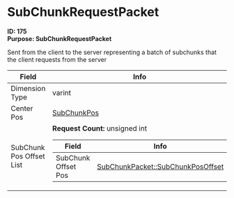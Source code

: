 # SubChunkRequestPacket

**ID: 175**  
**Purpose: SubChunkRequestPacket**  

Sent from the client to the server representing a batch of subchunks that the client requests from the server

<table><thead><tr><th>Field</th><th>Info</th></tr></thead><tbody>
<tr><td>Dimension Type</td><td>varint</td></tr>
<tr><td>Center Pos</td><td><a href="../types/SubChunkPos.md">SubChunkPos</a></td></tr>
<tr><td>SubChunk Pos Offset List</td><td><b>Request Count:</b> unsigned int
  <table><thead><tr><th>Field</th><th>Info</th></tr></thead><tbody>
  <tr><td>SubChunk Offset Pos</td><td><a href="../types/SubChunkPacket_SubChunkPosOffset.md">SubChunkPacket::SubChunkPosOffset</a></td></tr>
  </tbody></table></td></tr>
</tbody></table>